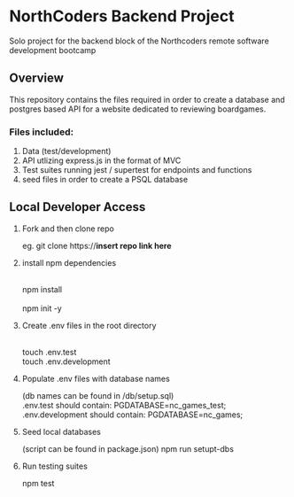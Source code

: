 # NorthCoders Backend Project 

Solo project for the backend block of the Northcoders remote software development bootcamp

## Overview 

This repository contains the files required in order to create a database and postgres based API for a website dedicated to reviewing boardgames. 

### Files included: 
1. Data (test/development)
2. API utlizing express.js in the format of MVC
3. Test suites running jest / supertest for endpoints and functions 
4. seed files in order to create a PSQL database 

## Local Developer Access 

1. Fork and then clone repo

    eg. git clone https://**insert repo link here**

2. install npm dependencies 

    <br /> npm install    
    <br /> npm init -y 


3. Create .env files in the root directory 

    <br /> touch .env.test
    <br /> touch .env.development 
 

4. Populate .env files with database names 

    (db names can be found in /db/setup.sql)
    <br />.env.test should contain: PGDATABASE=nc_games_test;
    <br />.env.development should contain: PGDATABASE=nc_games;


5. Seed local databases 

    (script can be found in package.json)
    npm run setupt-dbs

6. Run testing suites

    npm test 






